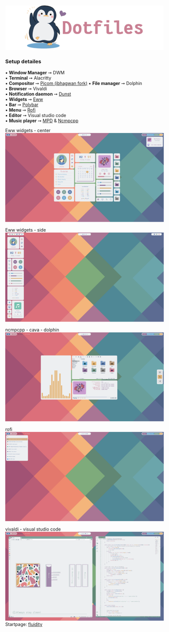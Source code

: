 ![img](https://github.com/Rashad-707/dotfiles/blob/main/img/dotfiles.png)
### Setup detailes  
▪ **Window Manager** ➙ DWM  
▪ **Terminal** ➙ Alacritty  
▪ **Compositor** ➙ [Picom (ibhagwan fork)](https://github.com/ibhagwan/picom)
▪ **File manager** ➙ Dolphin  
▪ **Browser** ➙ Vivaldi  
▪ **Notification daemon** ➙ [Dunst](https://github.com/dunst-project/dunst)  
▪ **Widgets** ➙ [Eww](https://github.com/elkowar/eww)  
▪ **Bar** ➙ [Polybar](https://github.com/polybar/polybar)  
▪ **Menu** ➙ [Rofi](https://github.com/davatorium/rofi)  
▪ **Editor** ➙ Visual studio code  
▪ **Music player** ➙ [MPD](https://www.musicpd.org) & [Ncmpcpp](https://github.com/ncmpcpp/ncmpcpp)  

Eww widgets - center
![img2](https://github.com/Rashad-707/dotfiles/blob/main/img/screenshot-1.png?raw=true)  

Eww widgets - side
![img3](https://github.com/Rashad-707/dotfiles/blob/main/img/screenshot-2.png?raw=true)  

ncmpcpp - cava - dolphin
![img4](https://github.com/Rashad-707/dotfiles/blob/main/img/screenshot-3.png?raw=true)  

rofi
![img5](https://github.com/Rashad-707/dotfiles/blob/main/img/screenshot-4.png?raw=true)  

vivaldi - visual studio code
![img6](https://github.com/Rashad-707/dotfiles/blob/main/img/screenshot-5.png?raw=true)  
Startpage: [fluidity](https://github.com/PrettyCoffee/fluidity)
